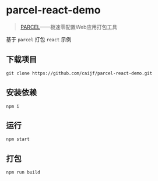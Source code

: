 # parcel-react-demo

> [PARCEL](https://parceljs.org/)——极速零配置Web应用打包工具

基于 `parcel` 打包 `react` 示例

## 下载项目
```shell
git clone https://github.com/caijf/parcel-react-demo.git
```

## 安装依赖
```shell
npm i
```

## 运行
```shell
npm start
```

## 打包
```shell
npm run build
```

